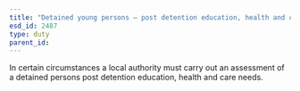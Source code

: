```yaml
---
title: "Detained young persons – post detention education, health and care needs"
esd_id: 2487
type: duty
parent_id:  
---
```


In certain circumstances a local authority must carry out an assessment of a detained persons post detention education, health and care needs.

